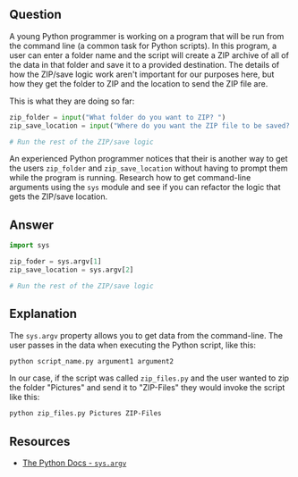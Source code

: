 ## Question

A young Python programmer is working on a program that will be run from the command line (a common task for Python scripts). In this program, a user can enter a folder name and the script will create a ZIP archive of all of the data in that folder and save it to a provided destination. The details of how the ZIP/save logic work aren't important for our purposes here, but how they get the folder to ZIP and the location to send the ZIP file are.

This is what they are doing so far:

```python
zip_folder = input("What folder do you want to ZIP? ")
zip_save_location = input("Where do you want the ZIP file to be saved? ")

# Run the rest of the ZIP/save logic
```

An experienced Python programmer notices that their is another way to get the users `zip_folder` and `zip_save_location` without having to prompt them while the program is running. Research how to get command-line arguments using the `sys` module and see if you can refactor the logic that gets the ZIP/save location.

## Answer

```python
import sys

zip_foder = sys.argv[1]
zip_save_location = sys.argv[2]

# Run the rest of the ZIP/save logic
```

## Explanation

The `sys.argv` property allows you to get data from the command-line. The user passes in the data when executing the Python script, like this:

```bash
python script_name.py argument1 argument2
```

In our case, if the script was called `zip_files.py` and the user wanted to zip the folder "Pictures" and send it to "ZIP-Files" they would invoke the script like this:

```bash
python zip_files.py Pictures ZIP-Files
```

## Resources

-   [The Python Docs - `sys.argv`](https://docs.python.org/3/library/sys.html#sys.argv)
